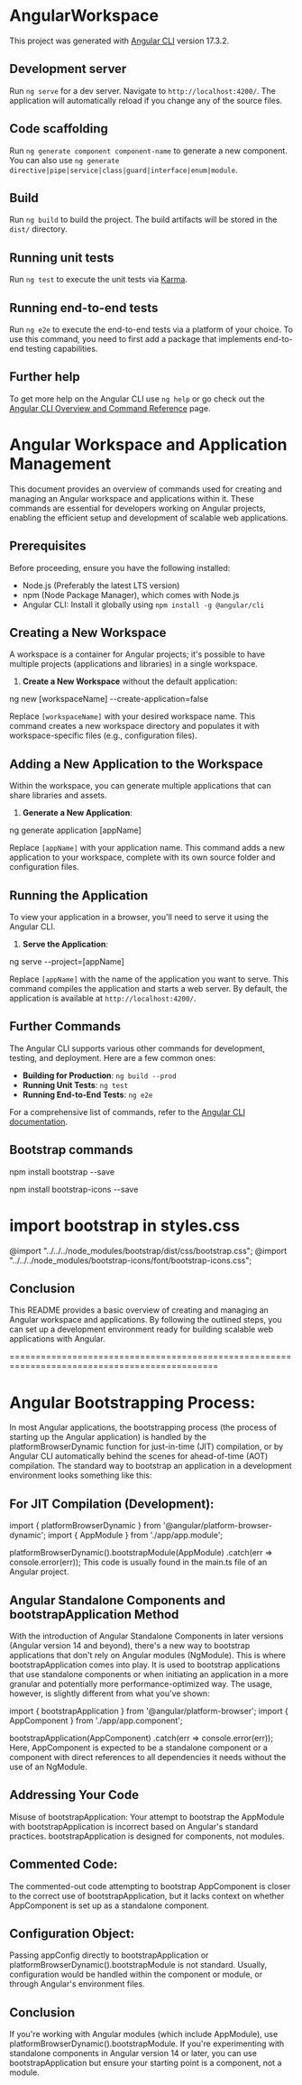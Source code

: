 # AngularWorkspace

This project was generated with [Angular CLI](https://github.com/angular/angular-cli) version 17.3.2.

## Development server

Run `ng serve` for a dev server. Navigate to `http://localhost:4200/`. The application will automatically reload if you change any of the source files.

## Code scaffolding

Run `ng generate component component-name` to generate a new component. You can also use `ng generate directive|pipe|service|class|guard|interface|enum|module`.

## Build

Run `ng build` to build the project. The build artifacts will be stored in the `dist/` directory.

## Running unit tests

Run `ng test` to execute the unit tests via [Karma](https://karma-runner.github.io).

## Running end-to-end tests

Run `ng e2e` to execute the end-to-end tests via a platform of your choice. To use this command, you need to first add a package that implements end-to-end testing capabilities.

## Further help

To get more help on the Angular CLI use `ng help` or go check out the [Angular CLI Overview and Command Reference](https://angular.io/cli) page.


# Angular Workspace and Application Management

This document provides an overview of commands used for creating and managing an Angular workspace and applications within it. These commands are essential for developers working on Angular projects, enabling the efficient setup and development of scalable web applications.

## Prerequisites

Before proceeding, ensure you have the following installed:

- Node.js (Preferably the latest LTS version)
- npm (Node Package Manager), which comes with Node.js
- Angular CLI: Install it globally using `npm install -g @angular/cli`

## Creating a New Workspace

A workspace is a container for Angular projects; it's possible to have multiple projects (applications and libraries) in a single workspace.

1. **Create a New Workspace** without the default application:

ng new [workspaceName] --create-application=false

Replace `[workspaceName]` with your desired workspace name. This command creates a new workspace directory and populates it with workspace-specific files (e.g., configuration files).

## Adding a New Application to the Workspace

Within the workspace, you can generate multiple applications that can share libraries and assets.

1. **Generate a New Application**:

ng generate application [appName]

Replace `[appName]` with your application name. This command adds a new application to your workspace, complete with its own source folder and configuration files.

## Running the Application

To view your application in a browser, you'll need to serve it using the Angular CLI.

1. **Serve the Application**:

ng serve --project=[appName]


Replace `[appName]` with the name of the application you want to serve. This command compiles the application and starts a web server. By default, the application is available at `http://localhost:4200/`.

## Further Commands

The Angular CLI supports various other commands for development, testing, and deployment. Here are a few common ones:

- **Building for Production**: `ng build --prod`
- **Running Unit Tests**: `ng test`
- **Running End-to-End Tests**: `ng e2e`

For a comprehensive list of commands, refer to the [Angular CLI documentation](https://angular.io/cli).

## Bootstrap commands

npm install bootstrap --save

npm install bootstrap-icons --save

# import bootstrap in styles.css

@import "../../../node_modules/bootstrap/dist/css/bootstrap.css";
@import "../../../node_modules/bootstrap-icons/font/bootstrap-icons.css";

## Conclusion

This README provides a basic overview of creating and managing an Angular workspace and applications. By following the outlined steps, you can set up a development environment ready for building scalable web applications with Angular.


==============================================================================================
# Angular Bootstrapping Process:

In most Angular applications, the bootstrapping process (the process of starting up the Angular application) is handled by the platformBrowserDynamic function for just-in-time (JIT) compilation, or by Angular CLI automatically behind the scenes for ahead-of-time (AOT) compilation. The standard way to bootstrap an application in a development environment looks something like this:

## For JIT Compilation (Development):

import { platformBrowserDynamic } from '@angular/platform-browser-dynamic';
import { AppModule } from './app/app.module';

platformBrowserDynamic().bootstrapModule(AppModule)
  .catch(err => console.error(err));
This code is usually found in the main.ts file of an Angular project.

## Angular Standalone Components and bootstrapApplication Method
With the introduction of Angular Standalone Components in later versions (Angular version 14 and beyond), there's a new way to bootstrap applications that don't rely on Angular modules (NgModule). This is where bootstrapApplication comes into play. It is used to bootstrap applications that use standalone components or when initiating an application in a more granular and potentially more performance-optimized way. The usage, however, is slightly different from what you've shown:

import { bootstrapApplication } from '@angular/platform-browser';
import { AppComponent } from './app/app.component';

bootstrapApplication(AppComponent)
  .catch(err => console.error(err));
Here, AppComponent is expected to be a standalone component or a component with direct references to all dependencies it needs without the use of an NgModule.

## Addressing Your Code
Misuse of bootstrapApplication: Your attempt to bootstrap the AppModule with bootstrapApplication is incorrect based on Angular's standard practices. bootstrapApplication is designed for components, not modules.

## Commented Code: 
The commented-out code attempting to bootstrap AppComponent is closer to the correct use of bootstrapApplication, but it lacks context on whether AppComponent is set up as a standalone component.

## Configuration Object: 

Passing appConfig directly to bootstrapApplication or platformBrowserDynamic().bootstrapModule is not standard. Usually, configuration would be handled within the component or module, or through Angular's environment files.

## Conclusion
If you're working with Angular modules (which include AppModule), use platformBrowserDynamic().bootstrapModule.
If you're experimenting with standalone components in Angular version 14 or later, you can use bootstrapApplication but ensure your starting point is a component, not a module.


